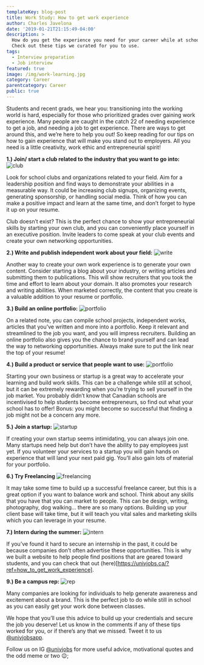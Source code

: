 ```yaml
---
templateKey: blog-post
title: Work Study: How to get work experience 
author: Charles Javelona
date: '2019-01-21T21:15:49-04:00'
description: >
  How do you get the experience you need for your career while at school?
  Check out these tips we curated for you to use.
tags:
  - Interview preparation
  - Job interview
featured: true
image: /img/work-learning.jpg
category: Career
parentcategory: Career
public: true
---
```


Students and recent grads, we hear you: transitioning into the working world is hard, especially for those who prioritized grades over gaining work experience. Many people are caught in the catch 22 of needing experience to get a job, and needing a job to get experience. There are ways to get around this, and we’re here to help you out! So keep reading for our tips on how to gain experience that will make you stand out to employers. All you need is a little creativity, work ethic and entrepreneurial spirit! 


 **1.)  Join/ start a club related to the industry that you want to go into:**
<img sizes="25vw" src="https://burst.shopifycdn.com/photos/business-meeting-with-large-team_373x.progressive.jpg" alt="club"/>

Look for school clubs and organizations related to your field. Aim for a leadership position and find ways to demonstrate your abilities in a measurable way. It could be increasing club signups, organizing events, generating sponsorship, or handling social media. Think of how you can make a positive impact and learn at the same time, and don’t forget to hype it up on your resume. 

Club doesn’t exist? This is the perfect chance to show your entrepreneurial skills by starting your own club, and you can conveniently place yourself in an executive position. Invite leaders to come speak at your club events and create your own networking opportunities. 


**2.)  Write and publish independent work about your field:**
<img sizes="25vw" src="https://burst.shopifycdn.com/photos/hands-pen-notebook-man_70x.progressive.jpg" alt="write"/>

Another way to create your own work experience is to generate your own content. Consider starting a blog about your industry, or writing articles and submitting them to publications. This will show recruiters that you took the time and effort to learn about your domain. It also promotes your research and writing abilities. 
When marketed correctly, the content that you create is a valuable addition to your resume or portfolio. 


**3.) Build an online portfolio:**
<img sizes="25vw" src="https://burst.shopifycdn.com/photos/female-designer-reviewing-wireframes_373x.progressive.jpg" alt="portfolio"/>

On a related note, you can compile school projects, independent works, articles that you’ve written and more into a portfolio. Keep it relevant and streamlined to the job you want, and you will impress recruiters. Building an online portfolio also gives you the chance to brand yourself and can lead the way to networking opportunities. Always make sure to put the link near the top of your resume! 


**4.) Build a product or service that people want to use:**
<img sizes="25vw" src="https://burst.shopifycdn.com/photos/business-woman-flow-chart_373x.progressive.jpg" alt="portfolio"/>


Starting your own business or startup is a great way to accelerate your learning and build work skills. This can be a challenge while still at school, but it can be extremely rewarding when you’re trying to sell yourself in the job market.  You probably didn’t know that Canadian schools are incentivised to help students become entrepreneurs, so find out what your school has to offer! 
Bonus: you might become so successful that finding a job might not be a concern any more.


**5.) Join a startup:**
<img sizes="25vw" src="https://burst.shopifycdn.com/photos/crowd-participating-at-event_373x.progressive.jpg" alt="startup"/>


If creating your own startup seems intimidating, you can always join one. Many startups need help but don’t have the ability to pay employees just yet. If you volunteer your services to a startup you will gain hands on experience that will land your next paid gig. You’ll also gain lots of material for your portfolio. 


**6.) Try Freelancing**
<img sizes="25vw" src="https://burst.shopifycdn.com/photos/frustrated-man-on-computer_373x.progressive.jpg" alt="freelancing"/>

It may take some time to build up a successful freelance career, but this is a great option if you want to balance work and school. Think about any skills that you have that you can market to people. This can be design, writing, photography, dog walking… there are so many options. Building up your client base will take time, but it will teach you vital sales and marketing skills which you can leverage in your resume. 


**7.) Intern during the summer:**
<img sizes="25vw" src="https://burst.shopifycdn.com/photos/young-man-working-at-startup_70x.progressive.jpg" alt="intern"/>


If you’ve found it hard to secure an internship in the past, it could be because companies don’t often advertise these opportunities. This is why we built a website to help people find positions that are geared toward students, and you can check that out (here)[https://univjobs.ca/?ref=how_to_get_work_experience].


**9.) Be a campus rep:**
<img sizes="25vw" src="https://burst.shopifycdn.com/photos/concert-goers-hold-hands_373x.progressive.jpg" alt="rep"/>


Many companies are looking for individuals to help generate awareness and excitement about a brand. This is the perfect job to do while still in school as you can easily get your work done between classes. 


We hope that you’ll use this advice to build up your credentials and secure the job you deserve! Let us know in the comments if any of these tips worked for you, or if there’s any that we missed. Tweet it to us [@univjobsapp](https://twitter.com/univjobsapp?lang=en). 

Follow us on IG [@univjobs](https://www.instagram.com/univjobs/?hl=en) for more useful advice, motivational quotes and the odd meme or two 😉; 

